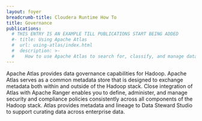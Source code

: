 ```yaml
---
layout: foyer
breadcrumb-title: Cloudera Runtime How To
title: Governance
publications:
  # THIS ENTRY IS AN EXAMPLE TILL PUBLICATIONS START BEING ADDED
  #- title: Using Apache Atlas
  #  url: using-atlas/index.html
  #  description: >-
  #    How to use Apache Atlas to search for, classify, and manage data.
---
```

Apache Atlas provides data governance capabilities for Hadoop. Apache
Atlas serves as a common metadata store that is designed to exchange
metadata both within and outside of the Hadoop stack. Close integration
of Atlas with Apache Ranger enables you to define, administer, and
manage security and compliance policies consistently across all
components of the Hadoop stack. Atlas provides metadata and lineage to
Data Steward Studio to support curating data across enterprise data.
